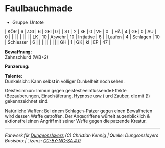 # Faulbauchmade  
- Gruppe: Untote  

| KÖR    | 6  | AGI      | 6  | GEI        | 0  |
| ST     | 2  | BE       | 0  | VE         | 0  |
| HÄ     | 4  | GE       | 0  | AU         | 0  |
|        |    |          |    |            |    |
| LK     | 10 | Abwehr   | 10 | Initiative | 6  |
| Laufen | 4  | Schlagen | 10 | Schiessen  | 6  |
|        |    |          |    |            |    |
| GH     | 1  | GK       | kl | EP         | 47 |


**Bewaffnung:**  
Zahnschlund (WB+2)

**Panzerung:**  


**Talente:**  
Dunkelsicht: Kann selbst in völliger Dunkelheit noch sehen.

Geistesimmun: Immun gegen geistesbeeinflussende Effekte (Bezauberungen, Einschläferung, Hypnose usw.) und Zauber, die mit (!) gekennzeichnet sind.

Natürliche Waffen: Bei einem Schlagen-Patzer gegen einen Bewaffneten wird dessen Waffe getroffen. Der Angegriffene würfelt augenblicklich & aktionsfrei einen Angriff mit seiner Waffe gegen die patzende Kreatur.





___
*Fanwerk für [Dungeonslayers](https://www.dungeonslayers.net/) (C) Christian Kennig | Quelle: Dungeonslayers Basisbox | Lizenz: [CC-BY-NC-SA 4.0](https://creativecommons.org/licenses/by-nc-sa/4.0/deed.de)*
